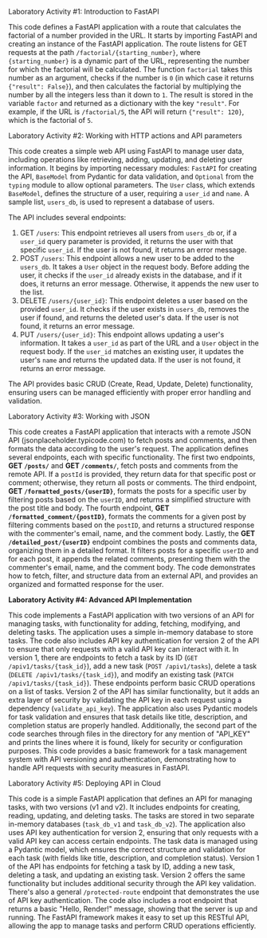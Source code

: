 Laboratory Activity #1: Introduction to FastAPI

This code defines a FastAPI application with a route that calculates the factorial of a number provided in the URL. It starts by importing FastAPI and creating an instance of the FastAPI application. The route listens for GET requests at the path `/factorial/{starting_number}`, where `{starting_number}` is a dynamic part of the URL, representing the number for which the factorial will be calculated. The function `factorial` takes this number as an argument, checks if the number is `0` (in which case it returns `{"result": False}`), and then calculates the factorial by multiplying the number by all the integers less than it down to `1`. The result is stored in the variable `factor` and returned as a dictionary with the key `"result"`. For example, if the URL is `/factorial/5`, the API will return `{"result": 120}`, which is the factorial of `5`.




Laboratory Activity #2: Working with HTTP actions and API parameters

This code creates a simple web API using FastAPI to manage user data, including operations like retrieving, adding, updating, and deleting user information. It begins by importing necessary modules: `FastAPI` for creating the API, `BaseModel` from Pydantic for data validation, and `Optional` from the `typing` module to allow optional parameters. The `User` class, which extends `BaseModel`, defines the structure of a user, requiring a `user_id` and `name`. A sample list, `users_db`, is used to represent a database of users.

The API includes several endpoints: 
1. GET `/users`: This endpoint retrieves all users from `users_db` or, if a `user_id` query parameter is provided, it returns the user with that specific `user_id`. If the user is not found, it returns an error message.
2. POST `/users`: This endpoint allows a new user to be added to the `users_db`. It takes a `User` object in the request body. Before adding the user, it checks if the `user_id` already exists in the database, and if it does, it returns an error message. Otherwise, it appends the new user to the list.
3. DELETE `/users/{user_id}`: This endpoint deletes a user based on the provided `user_id`. It checks if the user exists in `users_db`, removes the user if found, and returns the deleted user's data. If the user is not found, it returns an error message.
4. PUT `/users/{user_id}`: This endpoint allows updating a user's information. It takes a `user_id` as part of the URL and a `User` object in the request body. If the `user_id` matches an existing user, it updates the user's `name` and returns the updated data. If the user is not found, it returns an error message.

The API provides basic CRUD (Create, Read, Update, Delete) functionality, ensuring users can be managed efficiently with proper error handling and validation.


Laboratory Activity #3: Working with JSON

This code creates a FastAPI application that interacts with a remote JSON API (jsonplaceholder.typicode.com) to fetch posts and comments, and then formats the data according to the user's request. The application defines several endpoints, each with specific functionality. The first two endpoints, **GET `/posts/`** and **GET `/comments/`**, fetch posts and comments from the remote API. If a `postId` is provided, they return data for that specific post or comment; otherwise, they return all posts or comments. The third endpoint, **GET `/formatted_posts/{userID}`**, formats the posts for a specific user by filtering posts based on the `userID`, and returns a simplified structure with the post title and body. The fourth endpoint, **GET `/formatted_comment/{postID}`**, formats the comments for a given post by filtering comments based on the `postID`, and returns a structured response with the commenter's email, name, and the comment body. Lastly, the **GET `/detailed_post/{userID}`** endpoint combines the posts and comments data, organizing them in a detailed format. It filters posts for a specific `userID` and for each post, it appends the related comments, presenting them with the commenter's email, name, and the comment body. The code demonstrates how to fetch, filter, and structure data from an external API, and provides an organized and formatted response for the user.


**Laboratory Activity #4: Advanced API Implementation**

This code implements a FastAPI application with two versions of an API for managing tasks, with functionality for adding, fetching, modifying, and deleting tasks. The application uses a simple in-memory database to store tasks. The code also includes API key authentication for version 2 of the API to ensure that only requests with a valid API key can interact with it. In version 1, there are endpoints to fetch a task by its ID (`GET /apiv1/tasks/{task_id}`), add a new task (`POST /apiv1/tasks`), delete a task (`DELETE /apiv1/tasks/{task_id}`), and modify an existing task (`PATCH /apiv1/tasks/{task_id}`). These endpoints perform basic CRUD operations on a list of tasks. Version 2 of the API has similar functionality, but it adds an extra layer of security by validating the API key in each request using a dependency (`validate_api_key`). The application also uses Pydantic models for task validation and ensures that task details like title, description, and completion status are properly handled. Additionally, the second part of the code searches through files in the directory for any mention of "API_KEY" and prints the lines where it is found, likely for security or configuration purposes. This code provides a basic framework for a task management system with API versioning and authentication, demonstrating how to handle API requests with security measures in FastAPI.


Laboratory Activity #5: Deploying API in Cloud

This code is a simple FastAPI application that defines an API for managing tasks, with two versions (v1 and v2). It includes endpoints for creating, reading, updating, and deleting tasks. The tasks are stored in two separate in-memory databases (`task_db_v1` and `task_db_v2`). The application also uses API key authentication for version 2, ensuring that only requests with a valid API key can access certain endpoints. The task data is managed using a Pydantic model, which ensures the correct structure and validation for each task (with fields like title, description, and completion status). Version 1 of the API has endpoints for fetching a task by ID, adding a new task, deleting a task, and updating an existing task. Version 2 offers the same functionality but includes additional security through the API key validation. There's also a general `/protected-route` endpoint that demonstrates the use of API key authentication. The code also includes a root endpoint that returns a basic "Hello, Render!" message, showing that the server is up and running. The FastAPI framework makes it easy to set up this RESTful API, allowing the app to manage tasks and perform CRUD operations efficiently.
